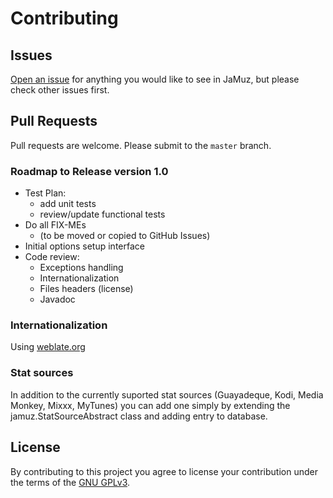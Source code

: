 # Contributing

## Issues

[Open an issue](https://github.com/phramusca/JaMuz/issues?state=open) for anything you would like to see in JaMuz, but please check other issues first.

## Pull Requests

Pull requests are welcome.
Please submit to the `master` branch.

### Roadmap to Release version 1.0

- Test Plan:
  - add unit tests
  - review/update functional tests
- Do all FIX-MEs 
  - (to be moved or copied to GitHub Issues)
- Initial options setup interface
- Code review:
  - Exceptions handling
  - Internationalization
  - Files headers (license)
  - Javadoc

### Internationalization

Using [weblate.org](https://hosted.weblate.org/engage/jamuz/)

### Stat sources

In addition to the currently suported stat sources (Guayadeque, Kodi, Media Monkey, Mixxx, MyTunes) you can add one simply by extending the jamuz.StatSourceAbstract class and adding entry to database.

## License

By contributing to this project you agree to license your contribution under the terms of the [GNU GPLv3](LICENSE).

